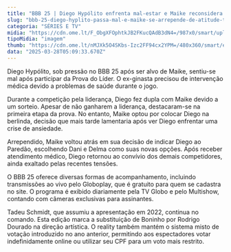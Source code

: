 ```yaml
---
title: "BBB 25 | Diego Hypólito enfrenta mal-estar e Maike reconsidera sua decisão"
slug: "bbb-25-diego-hyplito-passa-mal-e-maike-se-arrepende-de-atitude-trara"
categoria: "SÉRIES E TV"
midia: "https://cdn.ome.lt/F_ObgXFOphtkJB2FKucQAdB3dN4=/987x0/smart/uploads/conteudo/fotos/bbb25-diego-hypolito-saude.jpg"
tipoMidia: "imagem"
thumb: "https://cdn.ome.lt/nMJXk5O4SKbs-Izc2FF94cx2YPM=/480x360/smart/extras/conteudos/bbb25-diego-hypolito-saude-peq.jpg"
data: "2025-03-28T05:09:33.670Z"
---
```


Diego Hypólito, sob pressão no BBB 25 após ser alvo de Maike, sentiu-se mal após participar da Prova do Líder. O ex-ginasta precisou de intervenção médica devido a problemas de saúde durante o jogo.

Durante a competição pela liderança, Diego fez dupla com Maike devido a um sorteio. Apesar de não ganharem a liderança, destacaram-se na primeira etapa da prova. No entanto, Maike optou por colocar Diego na berlinda, decisão que mais tarde lamentaria após ver Diego enfrentar uma crise de ansiedade.

Arrependido, Maike voltou atrás em sua decisão de indicar Diego ao Paredão, escolhendo Dani e Delma como suas novas opções. Após receber atendimento médico, Diego retornou ao convívio dos demais competidores, ainda exaltado pelas recentes tensões.

O BBB 25 oferece diversas formas de acompanhamento, incluindo transmissões ao vivo pelo Globoplay, que é gratuito para quem se cadastra no site. O programa é exibido diariamente pela TV Globo e pelo Multishow, contando com câmeras exclusivas para assinantes.

Tadeu Schmidt, que assumiu a apresentação em 2022, continua no comando. Esta edição marca a substituição de Boninho por Rodrigo Dourado na direção artística. O reality também mantém o sistema misto de votação introduzido no ano anterior, permitindo aos espectadores votar indefinidamente online ou utilizar seu CPF para um voto mais restrito.